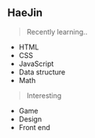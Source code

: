## HaeJin

> Recently learning..
- HTML 
- CSS
- JavaScript 
- Data structure
- Math

> Interesting
- Game
- Design
- Front end


<!---
KHyan/KHyan is a ✨ special ✨ repository because its `README.md` (this file) appears on your GitHub profile.
You can click the Preview link to take a look at your changes.
--->
